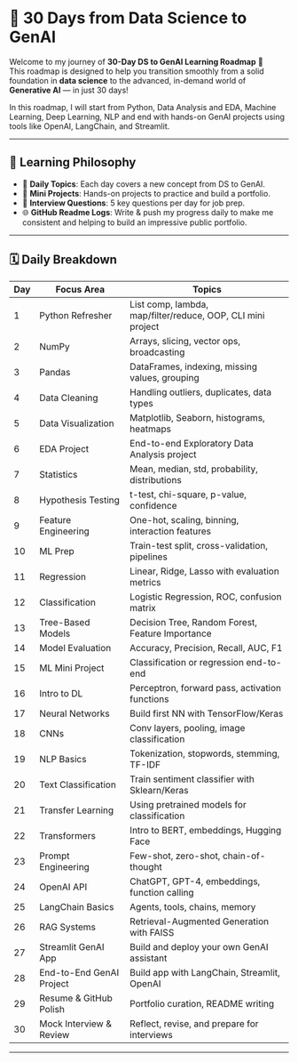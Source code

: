 # 🚀 30 Days from Data Science to GenAI

Welcome to my journey of **30-Day DS to GenAI Learning Roadmap** 🎯  
This roadmap is designed to help you transition smoothly from a solid foundation in **data science** to the advanced, in-demand world of **Generative AI** — in just 30 days!

In this roadmap, I will start from Python, Data Analysis and EDA, Machine Learning, Deep Learning, NLP and end with hands-on GenAI projects using tools like OpenAI, LangChain, and Streamlit.

---

## 🧠 Learning Philosophy

- 📘 **Daily Topics**: Each day covers a new concept from DS to GenAI.
- 🧪 **Mini Projects**: Hands-on projects to practice and build a portfolio.
- 📝 **Interview Questions**: 5 key questions per day for job prep.
- 🌐 **GitHub Readme Logs**: Write & push my progress daily to make me consistent and helping to build an impressive public portfolio.

---

## 🗓️ Daily Breakdown

| Day | Focus Area | Topics |
|-----|------------|--------|
| 1   | Python Refresher | List comp, lambda, map/filter/reduce, OOP, CLI mini project |
| 2   | NumPy | Arrays, slicing, vector ops, broadcasting |
| 3   | Pandas | DataFrames, indexing, missing values, grouping |
| 4   | Data Cleaning | Handling outliers, duplicates, data types |
| 5   | Data Visualization | Matplotlib, Seaborn, histograms, heatmaps |
| 6   | EDA Project | End-to-end Exploratory Data Analysis project |
| 7   | Statistics | Mean, median, std, probability, distributions |
| 8   | Hypothesis Testing | t-test, chi-square, p-value, confidence |
| 9   | Feature Engineering | One-hot, scaling, binning, interaction features |
| 10  | ML Prep | Train-test split, cross-validation, pipelines |
| 11  | Regression | Linear, Ridge, Lasso with evaluation metrics |
| 12  | Classification | Logistic Regression, ROC, confusion matrix |
| 13  | Tree-Based Models | Decision Tree, Random Forest, Feature Importance |
| 14  | Model Evaluation | Accuracy, Precision, Recall, AUC, F1 |
| 15  | ML Mini Project | Classification or regression end-to-end |
| 16  | Intro to DL | Perceptron, forward pass, activation functions |
| 17  | Neural Networks | Build first NN with TensorFlow/Keras |
| 18  | CNNs | Conv layers, pooling, image classification |
| 19  | NLP Basics | Tokenization, stopwords, stemming, TF-IDF |
| 20  | Text Classification | Train sentiment classifier with Sklearn/Keras |
| 21  | Transfer Learning | Using pretrained models for classification |
| 22  | Transformers | Intro to BERT, embeddings, Hugging Face |
| 23  | Prompt Engineering | Few-shot, zero-shot, chain-of-thought |
| 24  | OpenAI API | ChatGPT, GPT-4, embeddings, function calling |
| 25  | LangChain Basics | Agents, tools, chains, memory |
| 26  | RAG Systems | Retrieval-Augmented Generation with FAISS |
| 27  | Streamlit GenAI App | Build and deploy your own GenAI assistant |
| 28  | End-to-End GenAI Project | Build app with LangChain, Streamlit, OpenAI |
| 29  | Resume & GitHub Polish | Portfolio curation, README writing |
| 30  | Mock Interview & Review | Reflect, revise, and prepare for interviews |

---

